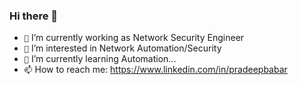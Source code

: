 ### Hi there 👋

<!--
**pradeepbabar31/pradeepbabar31** is a ✨ _special_ ✨ repository because its `README.md` (this file) appears on your GitHub profile.

Here are some ideas to get you started:
-->

- `🔭` I’m currently working as Network Security Engineer
- `👀` I’m interested in Network Automation/Security
- `🌱` I’m currently learning Automation...
- `📫` How to reach me: https://www.linkedin.com/in/pradeepbabar
